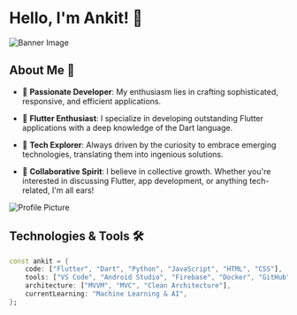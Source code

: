 # Hello, I'm Ankit! 👋

![Banner Image](./images/git_pic_for_dp.png)

## About Me 🌟

- 🎯 **Passionate Developer**: My enthusiasm lies in crafting sophisticated, responsive, and efficient applications.
  
- 🚀 **Flutter Enthusiast**: I specialize in developing outstanding Flutter applications with a deep knowledge of the Dart language.

- 🌱 **Tech Explorer**: Always driven by the curiosity to embrace emerging technologies, translating them into ingenious solutions.

- 🤝 **Collaborative Spirit**: I believe in collective growth. Whether you're interested in discussing Flutter, app development, or anything tech-related, I'm all ears!

![Profile Picture](./images/ankit.jpg)

## Technologies & Tools 🛠

```dart
const ankit = {
    code: ["Flutter", "Dart", "Python", "JavaScript", "HTML", "CSS"],
    tools: ["VS Code", "Android Studio", "Firebase", "Docker", "GitHub"],
    architecture: ["MVVM", "MVC", "Clean Architecture"],
    currentLearning: "Machine Learning & AI",
};
